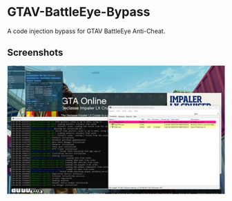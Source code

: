 # GTAV-BattleEye-Bypass
A code injection bypass for GTAV BattleEye Anti-Cheat.

## Screenshots

![image](https://raw.githubusercontent.com/C5Hackr/GTAV-BattleEye-Bypass/main/Images/code_execution.png)
